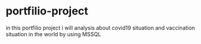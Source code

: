 # portfilio-project
in this portfilio project i will analysis about covid19 situation and vaccination situation in the world by using MSSQL 
  
